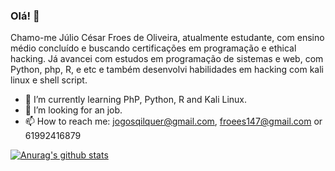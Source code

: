 ### Olá! 👋

Chamo-me Júlio César Froes de Oliveira, atualmente estudante, com ensino médio concluído e buscando certificações em programação e ethical hacking. 
Já avancei com estudos em programação de sistemas e web, com Python, php, R, e etc e também desenvolvi habilidades em hacking com kali linux e shell script.

- 🌱 I’m currently learning PhP, Python, R and Kali Linux.
- 🤔 I’m looking for an job.
- 📫 How to reach me: jogosqilquer@gmail.com, froees147@gmail.com or 61992416879

[![Anurag's github stats](https://github-readme-stats.vercel.app/api?username=Vvendet)](https://github.com/anuraghazra/github-readme-stats)
